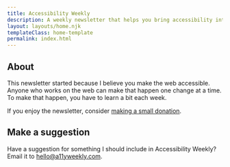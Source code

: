 ```yaml
---
title: Accessibility Weekly
description: A weekly newsletter that helps you bring accessibility into your everyday work.
layout: layouts/home.njk
templateClass: home-template
permalink: index.html
---
```


## About

This newsletter started because I believe you make the web accessible. Anyone who works on the web can make that happen one change at a time. To make that happen, you have to learn a bit each week.

<p class="callout">If you enjoy the newsletter, consider <a href="https://paypal.me/davidakennedy">making a small donation</a>.</p>

## Make a suggestion

Have a suggestion for something I should include in Accessibility Weekly? Email it to <hello@a11yweekly.com>.